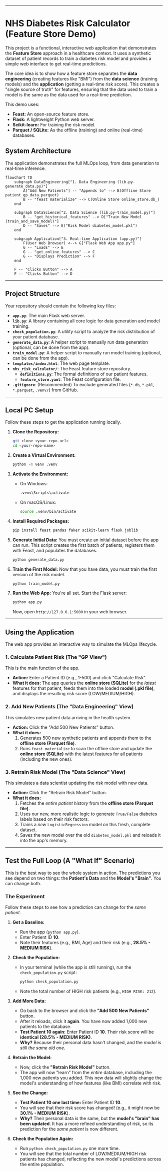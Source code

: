 ﻿
-----

# NHS Diabetes Risk Calculator (Feature Store Demo)

This project is a functional, interactive web application that demonstrates the **Feature Store** approach in a healthcare context. It uses a synthetic dataset of patient records to train a diabetes risk model and provides a simple web interface to get real-time predictions.

The core idea is to show how a feature store separates the **data engineering** (creating features like "BMI") from the **data science** (training models) and the **application** (getting a real-time risk score). This creates a "single source of truth" for features, ensuring that the data used to train a model is the same as the data used for a real-time prediction.

This demo uses:

  * **Feast:** An open-source feature store.
  * **Flask:** A lightweight Python web server.
  * **Scikit-learn:** For training the risk model.
  * **Parquet / SQLite:** As the offline (training) and online (real-time) databases.

## System Architecture

The application demonstrates the full MLOps loop, from data generation to real-time inference.

```mermaid
flowchart TD
    subgraph DataEngineering["1. Data Engineering (lib.py-generate_data.py)"]
        A["Add New Patients"] -- "Appends to" --> B(Offline Store patient_gp_data.parquet)
        B -- "feast materialize" --> C(Online Store online_store.db_)
    end

    subgraph DataScience["2. Data Science (lib.py-train_model.py)"]
        B -- "get_historical_features" --> D["Train New Model (train_and_save_model)"]
        D -- "Saves" --> E("Risk Model diabetes_model.pkl")
    end

    subgraph Application["3. Real-time Application (app.py)"]
        F(User Web Browser) <--> G["Flask Web App app.py"]
        G -- "Loads" --> E
        G -- "get_online_features" --> C
        G -- "Displays Prediction" --> F
    end

    F -- "Clicks Button" --> A
    F -- "Clicks Button" --> D
```

-----

## Project Structure

Your repository should contain the following key files:

  * **`app.py`**: The main Flask web server.
  * **`lib.py`**: A library containing all core logic for data generation and model training.
  * **`check_population.py`**: A utility script to analyze the risk distribution of your patient database.
  * **`generate_data.py`**: A helper script to manually run data generation (optional, can be done from the app).
  * **`train_model.py`**: A helper script to manually run model training (optional, can be done from the app).
  * **`templates/index.html`**: The web page template.
  * **`nhs_risk_calculator/`**: The Feast feature store repository.
      * **`definitions.py`**: The formal definitions of our patient features.
      * **`feature_store.yaml`**: The Feast configuration file.
  * **`.gitignore`**: (Recommended) To exclude generated files (`*.db`, `*.pkl`, `*.parquet`, `.venv/`) from GitHub.

-----

## Local PC Setup

Follow these steps to get the application running locally.

1.  **Clone the Repository:**

    ```bash
    git clone <your-repo-url>
    cd <your-repo-name>
    ```

2.  **Create a Virtual Environment:**

    ```bash
    python -m venv .venv
    ```

3.  **Activate the Environment:**

      * On Windows:
        ```bash
        .venv\Scripts\activate
        ```
      * On macOS/Linux:
        ```bash
        source .venv/bin/activate
        ```

4.  **Install Required Packages:**

    ```bash
    pip install feast pandas faker scikit-learn flask joblib
    ```

5.  **Generate Initial Data:**
    You must create an initial dataset before the app can run. This script creates the first batch of patients, registers them with Feast, and populates the databases.

    ```bash
    python generate_data.py
    ```

6.  **Train the First Model:**
    Now that you have data, you must train the first version of the risk model.

    ```bash
    python train_model.py
    ```

7.  **Run the Web App:**
    You're all set. Start the Flask server:

    ```bash
    python app.py
    ```

    Now, open `http://127.0.0.1:5000` in your web browser.

-----

## Using the Application

The web app provides an interactive way to simulate the MLOps lifecycle.

### 1\. Calculate Patient Risk (The "GP View")

This is the main function of the app.

  * **Action:** Enter a Patient ID (e.g., 1-500) and click "Calculate Risk".
  * **What it does:** The app queries the **online store (SQLite)** for the *latest* features for that patient, feeds them into the loaded **model (.pkl file)**, and displays the resulting risk score (LOW/MEDIUM/HIGH).

### 2\. Add New Patients (The "Data Engineering" View)

This simulates new patient data arriving in the health system.

  * **Action:** Click the "Add 500 New Patients" button.
  * **What it does:**
    1.  Generates 500 new synthetic patients and appends them to the **offline store (Parquet file)**.
    2.  Runs `feast materialize` to scan the offline store and update the **online store (SQLite)** with the latest features for all patients (including the new ones).

### 3\. Retrain Risk Model (The "Data Science" View)

This simulates a data scientist updating the risk model with new data.

  * **Action:** Click the "Retrain Risk Model" button.
  * **What it does:**
    1.  Fetches the *entire patient history* from the **offline store (Parquet file)**.
    2.  Uses our new, more realistic logic to generate `True/False` diabetes labels based on their risk factors.
    3.  Trains a *new* `LogisticRegression` model on this fresh, complete dataset.
    4.  Saves the new model over the old `diabetes_model.pkl` and reloads it into the app's memory.

-----

## Test the Full Loop (A "What If" Scenario)

This is the best way to see the whole system in action. The predictions you see depend on two things: the **Patient's Data** and the **Model's "Brain"**. You can change both.

### The Experiment

Follow these steps to see how a prediction can change for the *same patient*.

1.  **Get a Baseline:**

      * Run the app (`python app.py`).
      * Enter Patient ID **10**.
      * Note their features (e.g., BMI, Age) and their risk (e.g., **28.5% - MEDIUM RISK**).

2.  **Check the Population:**

      * In your terminal (while the app is still running), run the `check_population.py` script:
        ```bash
        python check_population.py
        ```
      * Note the total number of HIGH risk patients (e.g., `HIGH RISK: 212`).

3.  **Add More Data:**

      * Go back to the browser and click the **"Add 500 New Patients"** button.
      * After it reloads, click it **again**. You have now added 1,000 new patients to the database.
      * **Test Patient 10 again:** Enter Patient ID **10**. Their risk score will be **identical (28.5% - MEDIUM RISK)**.
      * **Why?** Because their personal data hasn't changed, and the *model is still the same old one*.

4.  **Retrain the Model:**

      * Now, click the **"Retrain Risk Model"** button.
      * The app will now "learn" from the *entire* database, including the 1,000 new patients you added. This new data will slightly change the model's understanding of how features (like BMI) correlate with risk.

5.  **See the Change:**

      * **Test Patient 10 one last time:** Enter Patient ID **10**.
      * You will see that their risk score has changed\! (e.g., it might now be **30.1% - MEDIUM RISK**).
      * **Why?** Their personal data is the same, but the **model's "brain" has been updated**. It has a more refined understanding of risk, so its prediction for the *same patient* is now different.

6.  **Check the Population Again:**

      * Run `python check_population.py` one more time.
      * You will see that the total number of LOW/MEDIUM/HIGH risk patients has changed, reflecting the new model's predictions across the entire population.